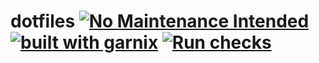 # dotfiles [![No Maintenance Intended](http://unmaintained.tech/badge.svg)](http://unmaintained.tech/) [![built with garnix](https://img.shields.io/endpoint?url=https%3A%2F%2Fgarnix.io%2Fapi%2Fbadges%2Fmsfjarvis%2Fdotfiles%3Fbranch%3Dmain)](https://garnix.io) [![Run checks](https://github.com/msfjarvis/dotfiles/actions/workflows/check.yml/badge.svg)](https://github.com/msfjarvis/dotfiles/actions/workflows/check.yml)
